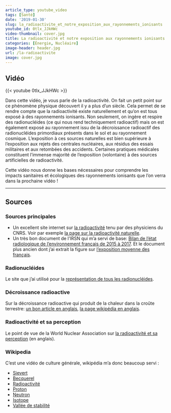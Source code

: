 ```yaml
---
article_type: youtube_video
tags: [Santé]
date: '2019-01-30'
slug: la_radioactivite_et_notre_exposition_aux_rayonnements_ionisants
youtube_id: 0tlx_JJkHWc
video-thumbnail: cover.jpg
title: La radioactivité et notre exposition aux rayonnements ionisants
categories: [Énergie, Nucléaire]
image-header: header.jpg
url: /la-radioactivite
image: cover.jpg
---
```


## Vidéo

{{< youtube 0tlx_JJkHWc >}}

Dans cette vidéo, je vous parle de la radioactivité. On fait un petit
point sur ce phénomène physique découvert il y a plus d’un siècle. Cela
permet de se rendre compte que la radioactivité existe naturellement et
qu’on est tous exposé à des rayonnements ionisants. Non seulement, on
ingère et respire des radionucléides (ce qui nous rend techniquement
radioactif) mais on est également exposé au rayonnement issu de la
décroissance radioactif des radionucléides primordiaux présents dans le
sol et au rayonnement cosmique. L’exposition à ces sources naturelles est
bien supérieure à l’exposition aux rejets des centrales nucléaires, aux
résidus des essais militaires et aux retombées des accidents. Certaines
pratiques médicales constituent l’immense majorité de l’exposition
(volontaire) à des sources artificielles de radioactivité.

Cette vidéo nous donne les bases nécessaires pour comprendre les impacts
sanitaires et écologiques des rayonnements ionisants que l’on verra dans
la prochaine vidéo !


<hr>

## Sources

### Sources principales

- Un excellent site internet sur [la radioactivité](http://www.laradioactivite.com/) tenu par des physiciens du CNRS. Voir par exemple [la page sur la radioactivité naturelle](http://www.laradioactivite.com/site/pages/RadioNaturelle.htm).
- Un très bon document de l’IRSN qui m’a servi de base: [Bilan de l’état radiologique de l’environnement français de 2015 à 2017](https://www.irsn.fr/FR/expertise/rapports_expertise/Documents/environnement/IRSN-ENV_Bilan-Radiologique-France-2015-2017.pdf). Et le document plus ancien dont j’ai extrait la figure sur [l’exposition moyenne des français](https://www.irsn.fr/FR/expertise/rapports_expertise/Documents/environnement/IRSN_Analyse-impact-Fukushima-France_012012.PDF).

### Radionucléides

Le site que j’ai utilisé pour la [représentation de tous les radionucléides](https://www.nndc.bnl.gov/nudat2/reCenter.jsp?z=90&n=142).

### Décroissance radioactive

Sur la décroissance radioactive qui produit de la chaleur dans la croûte terrestre: [un bon article en anglais](https://physicsworld.com/a/radioactive-decay-accounts-for-half-of-earths-heat/), [la page wikipédia en anglais](https://en.wikipedia.org/wiki/Earth%27s_internal_heat_budget).  

### Radioactivité et sa perception
  
Le point de vue de la World Nuclear Association sur [la radioactivité et sa
perception](http://www.world-nuclear-news.org/Articles/Demystifying-radiation-the-nemesis-of-nuclear-ener)
(en anglais).

### Wikipedia

C’est une vidéo de culture générale, wikipédia m’a donc beaucoup servi :

- [Sievert](https://fr.wikipedia.org/wiki/Sievert)
- [Becquerel](https://fr.wikipedia.org/wiki/Becquerel)
- [Radioactivité](https://fr.wikipedia.org/wiki/Radioactivit%C3%A9)
- [Proton](https://fr.wikipedia.org/wiki/Proton)
- [Neutron](https://fr.wikipedia.org/wiki/Neutron)
- [Isotope](https://fr.wikipedia.org/wiki/Isotope)
- [Vallée de stabilité](https://fr.wikipedia.org/wiki/Vall%C3%A9e_de_stabilit%C3%A9)
